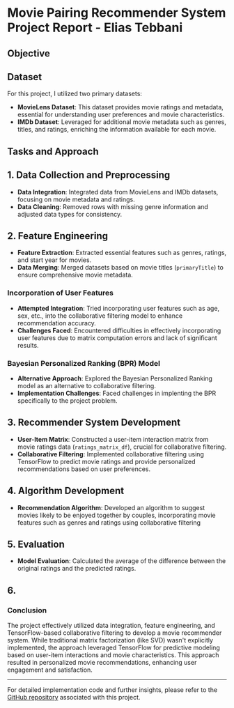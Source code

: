 # Movie Pairing Recommender System Project Report - Elias Tebbani

## Objective

## Dataset

For this project, I utilized two primary datasets:

- **MovieLens Dataset**: This dataset provides movie ratings and metadata, essential for understanding user preferences and movie characteristics.
- **IMDb Dataset**: Leveraged for additional movie metadata such as genres, titles, and ratings, enriching the information available for each movie.

## Tasks and Approach

## 1. Data Collection and Preprocessing

- **Data Integration**: Integrated data from MovieLens and IMDb datasets, focusing on movie metadata and ratings.
- **Data Cleaning**: Removed rows with missing genre information and adjusted data types for consistency.

## 2. Feature Engineering

- **Feature Extraction**: Extracted essential features such as genres, ratings, and start year for movies.
- **Data Merging**: Merged datasets based on movie titles (`primaryTitle`) to ensure comprehensive movie metadata.

### Incorporation of User Features

- **Attempted Integration**: Tried incorporating user features such as age, sex, etc., into the collaborative filtering model to enhance recommendation accuracy.
- **Challenges Faced**: Encountered difficulties in effectively incorporating user features due to matrix computation errors and lack of significant results.

### Bayesian Personalized Ranking (BPR) Model

- **Alternative Approach**: Explored the Bayesian Personalized Ranking model as an alternative to collaborative filtering.
- **Implementation Challenges**: Faced challenges in implenting the BPR specifically to the project problem.

## 3. Recommender System Development

- **User-Item Matrix**: Constructed a user-item interaction matrix from movie ratings data (`ratings_matrix_df`), crucial for collaborative filtering.
- **Collaborative Filtering**: Implemented collaborative filtering using TensorFlow to predict movie ratings and provide personalized recommendations based on user preferences.

## 4. Algorithm Development

- **Recommendation Algorithm**: Developed an algorithm to suggest movies likely to be enjoyed together by couples, incorporating movie features such as genres and ratings using collaborative filtering

## 5. Evaluation

- **Model Evaluation**: Calculated the average of the difference between the original ratings and the predicted ratings.

## 6. 

### Conclusion

The project effectively utilized data integration, feature engineering, and TensorFlow-based collaborative filtering to develop a movie recommender system. While traditional matrix factorization (like SVD) wasn't explicitly implemented, the approach leveraged TensorFlow for predictive modeling based on user-item interactions and movie characteristics. This approach resulted in personalized movie recommendations, enhancing user engagement and satisfaction.

---

For detailed implementation code and further insights, please refer to the [GitHub repository](link-to-your-repo) associated with this project.
